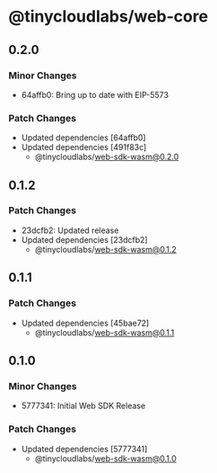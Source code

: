 # @tinycloudlabs/web-core

## 0.2.0

### Minor Changes

- 64affb0: Bring up to date with EIP-5573

### Patch Changes

- Updated dependencies [64affb0]
- Updated dependencies [491f83c]
  - @tinycloudlabs/web-sdk-wasm@0.2.0

## 0.1.2

### Patch Changes

- 23dcfb2: Updated release
- Updated dependencies [23dcfb2]
  - @tinycloudlabs/web-sdk-wasm@0.1.2

## 0.1.1

### Patch Changes

- Updated dependencies [45bae72]
  - @tinycloudlabs/web-sdk-wasm@0.1.1

## 0.1.0

### Minor Changes

- 5777341: Initial Web SDK Release

### Patch Changes

- Updated dependencies [5777341]
  - @tinycloudlabs/web-sdk-wasm@0.1.0
